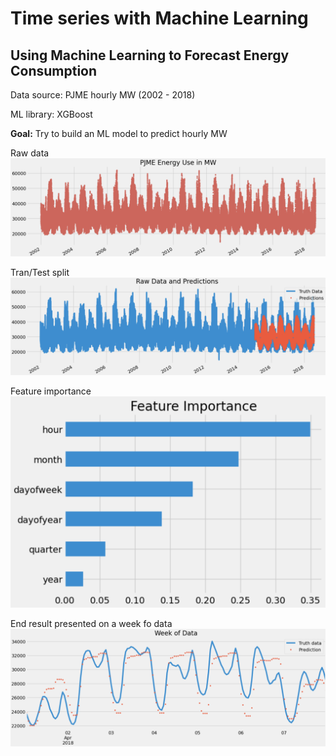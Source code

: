 # Time series with Machine Learning

## Using Machine Learning to Forecast Energy Consumption

Data source: PJME hourly MW (2002 - 2018)

ML library: XGBoost


**Goal:** Try to build an ML model to predict hourly MW


Raw data
![](./screenshots/raw_data.png)


Tran/Test split
![](./screenshots/train_test_split.png)


Feature importance
![](./screenshots/feature_importance.png)



End result presented on a week fo data
![](./screenshots/week_of_data.png)
